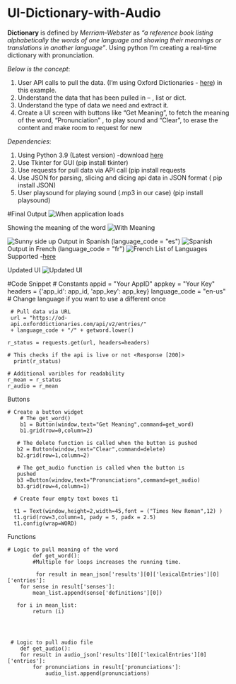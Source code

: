 # UI-Dictionary-with-Audio


**Dictionary** is defined by *Merriam-Webster* as *“a reference book listing alphabetically the words of one language and showing their meanings or translations in another language”*. Using python I’m creating a real-time dictionary with pronunciation. 

*Below is the concept*: 
1.	User API calls to pull the data. (I’m using Oxford Dictionaries - [here](https://developer.oxforddictionaries.com/)) in this example.
2.	Understand the data that has been pulled in – <class type> , list or dict.
3.	Understand the type of data we need and extract it. 
4.	Create a UI screen with buttons like “Get Meaning”, to fetch the meaning of the word, “Pronunciation” , to play sound and “Clear”, to erase the content and make room to request for new


*Dependencies*: 
1.	Using Python 3.9 (Latest version) -download [here](https://www.python.org/downloads/)
2.	Use Tkinter for GUI (pip install tkinter)
3.	Use requests for pull data via API call (pip install requests
4.	Use JSON for parsing, slicing and dicing api data in JSON format ( pip install JSON)
5.	User playsound for playing sound (.mp3 in our case) (pip install playsound)


#Final Output 
![When application loads](https://dev-to-uploads.s3.amazonaws.com/uploads/articles/560abe6ng8h468flbb80.GIF)

Showing the meaning of the word
![With Meaning](https://dev-to-uploads.s3.amazonaws.com/uploads/articles/azj1yrpa55mq57afc25s.GIF)

![Sunny side up](https://dev-to-uploads.s3.amazonaws.com/uploads/articles/8ai3hmt8p45dm8la2bq7.GIF)
Output in Spanish (language_code = "es")
![Spanish](https://dev-to-uploads.s3.amazonaws.com/uploads/articles/y2cpr0m0qqp8wea9w0gy.GIF)
Output in French (language_code = "fr")
![French](https://dev-to-uploads.s3.amazonaws.com/uploads/articles/ohnpqw82t2nd8hqfqnl4.GIF)
List of Languages Supported -[here](https://developer.oxforddictionaries.com/documentation/language)

Updated UI 
![Updated UI](https://dev-to-uploads.s3.amazonaws.com/uploads/articles/ipweaglgderl8hwyhbs7.GIF)

#Code Snippet 
       # Constants 
       appid  = "Your AppID"
       appkey  = "Your Key"
       headers = {'app_id': app_id, 'app_key': app_key}
       language_code = "en-us" # Change language if you want to use 
    a different once

     # Pull data via URL
     url = "https://od- 
     api.oxforddictionaries.com/api/v2/entries/" 
     + language_code + "/" + getword.lower()

    r_status = requests.get(url, headers=headers)
    
    # This checks if the api is live or not <Response [200]>
      print(r_status)

    # Additional varibles for readability
    r_mean = r_status
    r_audio = r_mean

           
Buttons

	# Create a button widget
        # The get_word() 
        b1 = Button(window,text="Get Meaning",command=get_word)
        b1.grid(row=0,column=2)

       # The delete function is called when the button is pushed
       b2 = Button(window,text="Clear",command=delete)
       b2.grid(row=1,column=2)

       # The get_audio function is called when the button is 
       pushed
       b3 =Button(window,text="Pronunciations",command=get_audio)
       b3.grid(row=4,column=1)

      # Create four empty text boxes t1

      t1 = Text(window,height=2,width=45,font = ("Times New Roman",12) )
      t1.grid(row=3,column=1, pady = 5, padx = 2.5)
      t1.config(wrap=WORD)


Functions 
	     
    # Logic to pull meaning of the word 
            def get_word(): 
            #Multiple for loops increases the running time.
             
             for result in mean_json['results'][0]['lexicalEntries'][0]['entries']:
        for sense in result['senses']:
            mean_list.append(sense['definitions'][0])

       for i in mean_list:
            return (i)




     # Logic to pull audio file
        def get_audio():
        for result in audio_json['results'][0]['lexicalEntries'][0]['entries']:
            for pronunciations in result['pronunciations']:
                audio_list.append(pronunciations)














 



